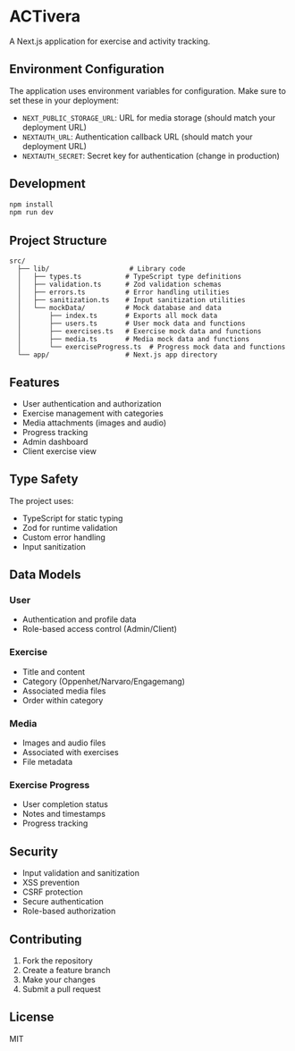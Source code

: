 # ACTivera

A Next.js application for exercise and activity tracking.

## Environment Configuration

The application uses environment variables for configuration. Make sure to set these in your deployment:

- `NEXT_PUBLIC_STORAGE_URL`: URL for media storage (should match your deployment URL)
- `NEXTAUTH_URL`: Authentication callback URL (should match your deployment URL)
- `NEXTAUTH_SECRET`: Secret key for authentication (change in production)

## Development

```bash
npm install
npm run dev
```

## Project Structure

```
src/
  ├── lib/                    # Library code
  │   ├── types.ts           # TypeScript type definitions
  │   ├── validation.ts      # Zod validation schemas
  │   ├── errors.ts          # Error handling utilities
  │   ├── sanitization.ts    # Input sanitization utilities
  │   └── mockData/          # Mock database and data
  │       ├── index.ts       # Exports all mock data
  │       ├── users.ts       # User mock data and functions
  │       ├── exercises.ts   # Exercise mock data and functions
  │       ├── media.ts       # Media mock data and functions
  │       └── exerciseProgress.ts  # Progress mock data and functions
  └── app/                   # Next.js app directory
```

## Features

- User authentication and authorization
- Exercise management with categories
- Media attachments (images and audio)
- Progress tracking
- Admin dashboard
- Client exercise view

## Type Safety

The project uses:
- TypeScript for static typing
- Zod for runtime validation
- Custom error handling
- Input sanitization

## Data Models

### User
- Authentication and profile data
- Role-based access control (Admin/Client)

### Exercise
- Title and content
- Category (Oppenhet/Narvaro/Engagemang)
- Associated media files
- Order within category

### Media
- Images and audio files
- Associated with exercises
- File metadata

### Exercise Progress
- User completion status
- Notes and timestamps
- Progress tracking

## Security

- Input validation and sanitization
- XSS prevention
- CSRF protection
- Secure authentication
- Role-based authorization

## Contributing

1. Fork the repository
2. Create a feature branch
3. Make your changes
4. Submit a pull request

## License

MIT
